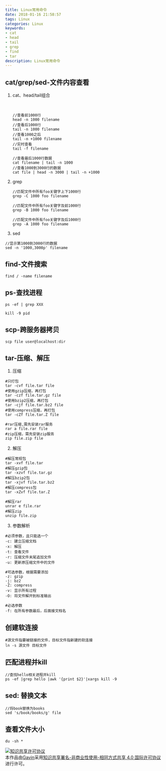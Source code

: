```yaml
---
title: Linux常用命令
date: 2018-01-16 21:58:57
tags: Linux
categories: Linux
keywords: 
- cat
- head
- tail
- grep
- find
- tar
description: Linux常用命令
---
```


## cat/grep/sed-文件内容查看

1. cat、head/tail组合

   ​

   ```
   //查看前1000行
   head -n 1000 filename
   //查看后1000行
   tail -n 1000 filename
   //查看1000之后
   tail -n +1000 filename
   //实时查看
   tail -f filename

   //查看最后1000行数据
   cat filename | tail -n 1000
   //查看1000到3000行的数据
   cat file | head -n 3000 | tail -n +1000
   ```

2. grep

   ```
   //匹配文件中所有foo关键字上下1000行
   grep -C 1000 foo filename

   //匹配文件中所有foo关键字及前1000行
   grep -B 1000 foo filename

   //匹配文件中所有foo关键字及后1000行
   grep -A 1000 foo filename
   ```

3. sed

```
//显示第1000到3000行的数据
sed -n '1000,3000p' filename
```





## find-文件搜索

```
find / -name filename
```

## ps-查找进程

```
ps -ef | grep XXX

kill -9 pid
```

## scp-跨服务器拷贝

```shell
scp file user@localhost:dir
```

## tar-压缩、解压

1. 压缩

```
#只打包
tar -cvf file.tar file
#使用gzip压缩，再打包
tar -czf file.tar.gz file
#使用bzip2压缩，再打包
tar -cjf file.tar.bz2 file
#使用compress压缩，再打包
tar -cZf file.tar.Z file

#rar压缩,需先安装rar服务
rar a file.rar file
#zip压缩，需先安装zip服务
zip file.zip file
```

2. 解压

```
#解压常规包
tar -xvf file.tar
#解压gzip包
tar -xzvf file.tar.gz
#解压bzip2包
tar -xjvf file.tar.bz2
#解压compress包
tar -xZvf file.tar.Z

#解压rar
unrar e file.rar
#解压zip
unzip file.zip
```

3. 参数解析

```
#必须参数，且只能选一个
-c:	建立压缩文档
-x:	解压
-t:	查看文件
-r:	压缩文件末尾追加文件
-u:	更新原压缩文件中的文件

#可选参数，根据需要添加
-z: gzip
-j:	bz2
-Z:	compress
-v:	显示所有过程
-O:	将文件解开到标准输出

#必选参数
-f: 在所有参数最后，后面接文档名
```

## 创建软连接

```
#源文件指要被链接的文件，目标文件指新建的软连接
ln -s 源文件 目标文件
```

##  匹配进程并kill

```
//查找hello相关进程并kill
ps -ef |grep hello |awk '{print $2}'|xargs kill -9
```

## sed: 替换文本

```
//将book替换为books
sed 's/book/books/g' file
```

## 查看文件大小

```
du -sh *
```





<a rel="license" href="http://creativecommons.org/licenses/by-nc-sa/4.0/"><img alt="知识共享许可协议" style="border-width:0" src="https://i.creativecommons.org/l/by-nc-sa/4.0/88x31.png" /></a><br />本作品由<a xmlns:cc="http://creativecommons.org/ns#" href="http://wonius.top/" property="cc:attributionName" rel="cc:attributionURL">Gavin</a>采用<a rel="license" href="http://creativecommons.org/licenses/by-nc-sa/4.0/">知识共享署名-非商业性使用-相同方式共享 4.0 国际许可协议</a>进行许可。
